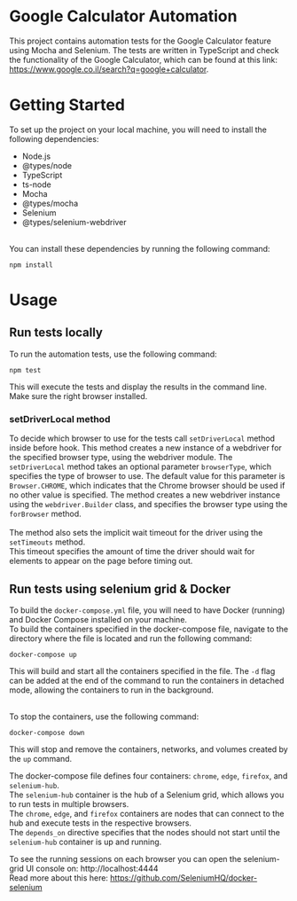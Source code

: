 # Google Calculator Automation

This project contains automation tests for the Google Calculator feature using Mocha and Selenium. The tests are written in TypeScript and check the functionality of the Google Calculator, which can be found at this link: https://www.google.co.il/search?q=google+calculator.

# Getting Started

To set up the project on your local machine, you will need to install the following dependencies:

* Node.js
* @types/node
* TypeScript
* ts-node
* Mocha
* @types/mocha
* Selenium
* @types/selenium-webdriver<br><br>

You can install these dependencies by running the following command:
```
npm install
```

# Usage

## Run tests locally

To run the automation tests, use the following command:

```
npm test
```
This will execute the tests and display the results in the command line.<br>
Make sure the right browser installed.<br>

### setDriverLocal method
To decide which browser to use for the tests call `setDriverLocal` method inside before hook.
This method creates a new instance of a webdriver for the specified browser type, using the webdriver module.
The `setDriverLocal` method takes an optional parameter `browserType`, which specifies the type of browser to use.
The default value for this parameter is `Browser.CHROME`, which indicates that the Chrome browser should be used if no other value is specified.
The method creates a new webdriver instance using the `webdriver.Builder` class, and specifies the browser type using the `forBrowser` method.<br><br>
The method also sets the implicit wait timeout for the driver using the `setTimeouts` method.<br>
This timeout specifies the amount of time the driver should wait for elements to appear on the page before timing out.<br>

## Run tests using selenium grid & Docker
To build the `docker-compose.yml` file, you will need to have Docker (running) and Docker Compose installed on your machine.<br>
To build the containers specified in the docker-compose file, navigate to the directory where the file is located and run the following command:
```
docker-compose up
```
This will build and start all the containers specified in the file. The `-d` flag can be added at the end of the command to run the containers in detached mode, allowing the containers to run in the background.<br><br>

To stop the containers, use the following command:
```
docker-compose down
```
This will stop and remove the containers, networks, and volumes created by the `up` command.<br>

The docker-compose file defines four containers: `chrome`, `edge`, `firefox`, and `selenium-hub`.<br>
The `selenium-hub` container is the hub of a Selenium grid, which allows you to run tests in multiple browsers.<br>
The `chrome`, `edge`, and `firefox` containers are nodes that can connect to the hub and execute tests in the respective browsers.<br>
The `depends_on` directive specifies that the nodes should not start until the `selenium-hub` container is up and running.<br>

To see the running sessions on each browser you can open the selenium-grid UI console on: http://localhost:4444<br>
Read more about this here: https://github.com/SeleniumHQ/docker-selenium
